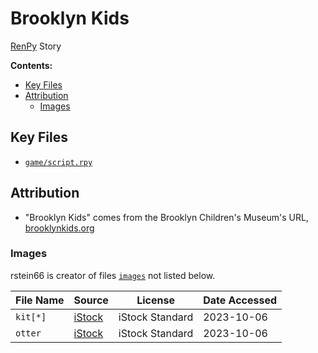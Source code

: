 # Brooklyn Kids

[RenPy](https://www.renpy.org/doc/html/) Story

**Contents:**

<!-- MarkdownTOC levels="2,3" -->

- [Key Files](#key-files)
- [Attribution](#attribution)
    - [Images](#images)

<!-- /MarkdownTOC -->


## Key Files

- [`game/script.rpy`](game/script.rpy)


## Attribution

- "Brooklyn Kids" comes from the Brooklyn Children's Museum's URL, [brooklynkids.org](https://www.brooklynkids.org/)

### Images

rstein66 is creator of files [`images`](game/images) not listed below. 

<!-- 
- | File Name | Source | License  | Date Accessed |
- | --------- | -------| ---------| --------------|
- | `kits` | [iStock](https://www.istockphoto.com/photo/people-isolated-on-white-bakcground-gm1472610950-502918187) | iStock Standard | 2023-10-06 |
- | `otter` | [iStock](https://www.istockphoto.com/photo/european-otter-lutra-lutra-6-years-old-portrait-standing-against-white-background-gm823913136-133361437) |  iStock Standard | 2023-10-06 |

-->

| File Name | Source | License  | Date Accessed |
| --------- | -------| ---------| --------------|
| `kit[*]` | [iStock](https://www.istockphoto.com/photo/people-isolated-on-white-bakcground-gm1472610950-502918187) | iStock Standard | 2023-10-06 |
 `otter` | [iStock](https://www.istockphoto.com/photo/european-otter-lutra-lutra-6-years-old-portrait-standing-against-white-background-gm823913136-133361437) |  iStock Standard | 2023-10-06 |